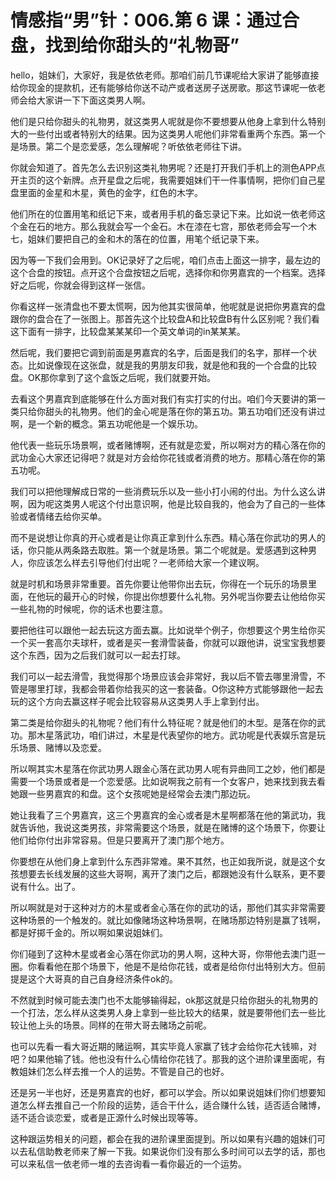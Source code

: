 # 情感指“男”针：006.第 6 课：通过合盘，找到给你甜头的“礼物哥”

hello，姐妹们，大家好，我是依依老师。那咱们前几节课呢给大家讲了能够直接给你现金的提款机，还有能够给你送不动产或者送房子送房歌。那这节课呢一依老师会给大家讲一下下面这类男人啊。

他们是只给你甜头的礼物男，就这类男人呢就是你不要想要从他身上拿到什么特别大的一些付出或者特别大的结果。因为这类男人呢他们非常看重两个东西。第一个是场景。第二个是恋爱感，怎么理解呢？听依依老师往下讲。

你就会知道了。首先怎么去识别这类礼物男呢？还是打开我们手机上的测色APP点开主页的这个新牌。点开星盘之后呢，我需要姐妹们干一件事情啊，把你们自己星盘里面的金星和木星，黄色的金字，红色的木字。

他们所在的位置用笔和纸记下来，或者用手机的备忘录记下来。比如说一依老师这个金在石的地方。那么我就会写一个金石。木在漆在七宫，那依老师会写一个木七，姐妹们要把自己的金和木的落在的位置，用笔个纸记录下来。

因为等一下我们会用到。OK记录好了之后呢，咱们点击上面这一排字，最左边的这个合盘的按钮。点开这个合盘按钮之后呢，选择你和你男嘉宾的一个档案。选择好之后呢，你就会得到这样一张信。

你看这样一张清盘也不要太慌啊，因为他其实很简单，他呢就是说把你男嘉宾的盘跟你的盘合在了一张图上。那首先这个比较盘A和比较盘B有什么区别呢？我们看这下面有一排字，比较盘某某某印一个英文单词的in某某某。

然后呢，我们要把它调到前面是男嘉宾的名字，后面是我们的名字，那样一个状态。比如说像现在这张盘，就是我的男朋友印我，就是他和我的一个合盘的比较盘。OK那你拿到了这个盒饭之后呢，我们就要开始。

去看这个男嘉宾到底能够在什么方面对我们有实打实的付出。咱们今天要讲的第一类只给你甜头的礼物男。他们的金心呢是落在你的第五功。第五功咱们还没有讲过啊，是一个新的概念。第五功呢他是一个娱乐功。

他代表一些玩乐场景啊，或者赌博啊，还有就是恋爱，所以啊对方的精心落在你的武功金心大家还记得吧？就是对方会给你花钱或者消费的地方。那精心落在你的第五功呢。

我们可以把他理解成日常的一些消费玩乐以及一些小打小闹的付出。为什么这么讲啊，因为呢这类男人呢这个付出意识啊，他是比较自我的，他会为了自己的一些体验或者情绪去给你买单。

而不是说想让你真的开心或者是让你真正拿到什么东西。精心落在你武功的男人的话，你只能从两条路去取胜。第一个就是场景。第二个呢就是。爱感遇到这种男人，你应该怎么样去引导他们付出呢？一老师给大家一个建议啊。

就是时机和场景非常重要。首先你要让他带你出去玩，你得在一个玩乐的场景里面，在他玩的最开心的时候，你提出你想要什么礼物。另外呢当你要去让他给你买一些礼物的时候呢，你的话术也要注意。

要把他往可以跟他一起去玩这方面去赢。比如说举个例子，你想要这个男生给你买一个买一套高尔夫球杆，或者是买一套滑雪装备，你就可以跟他讲，说宝宝我想要这个东西，因为之后我们就可以一起去打球。

我们可以一起去滑雪，我觉得那个场景应该会非常好，我以后不管去哪里滑雪，不管是哪里打球，我都会带着你给我买的这一套装备。O你这种方式能够跟他一起去玩的这个方向去赢这样子呢会比较容易从这类男人手上拿到付出。

第二类是给你甜头的礼物呢？他们有什么特征呢？就是他们的木型。是落在你的武功。那木星落武功，咱们讲过，木星是代表望你的地方。武功呢是代表娱乐宫是玩乐场景、赌博以及恋爱。

所以啊其实木星落在你武功男人跟金心落在武功男人呢有异曲同工之妙，他们都是需要一个场景或者是一个恋爱感。比如说啊我之前有一个女客户，她来找到我去看她跟一些男嘉宾的和盘。这个女孩呢她是经常会去澳门那边玩。

她让我看了三个男嘉宾，这三个男嘉宾的金心或者是木星啊都落在他的第武功，我就告诉他，我说这类男孩，非常需要这个场景，就是在赌博的这个场景下，你要让他们给你付出非常容易。但是只要离开了澳门那个地方。

你要想在从他们身上拿到什么东西非常难。果不其然，也正如我所说，就是这个女孩想要去长线发展的这些大哥啊，离开了澳门之后，都跟她没有什么联系，更不要说有什么。出了。

所以啊就是对于这种对方的木星或者金心落在你的武功的话，那他们其实非常需要这种场景的一个触发的。就比如像赌场这种场景啊，在赌场那边特别是赢了钱啊，都是好掷千金的。所以啊如果说姐妹们。

你们碰到了这种木星或者金心落在你武功的男人啊，这种大哥，你带他去澳门逛一圈。你看看他在那个场景下，他是不是给你花钱，或者是给你付出特别大方。但前提是这个大哥真的自己自身经济条件ok的。

不然就到时候可能去澳门也不太能够输得起，ok那这就是只给你甜头的礼物男的一个打法，怎么样从这类男人身上拿到一些比较大的结果，就是要带他们去一些比较让他上头的场景。同样的在带大哥去赌场之前呢。

也可以先看一看大哥近期的赌运啊，其实毕竟人家赢了钱才会给你花大钱嘛，对吧？如果他输了钱。他也没有什么心情给你花钱了。那我的这个进阶课里面呢，有教姐妹们怎么样去推一个人的运势。不管是自己的也好。

还是另一半也好，还是男嘉宾的也好，都可以学会。所以如果说姐妹们你们想要知道怎么样去推自己一个阶段的运势，适合干什么，适合赚什么钱，适否适合赌博，适不适合谈恋爱，或者是正源什么时候出现等等。

这种跟运势相关的问题，都会在我的进阶课里面提到。所以如果有兴趣的姐妹们可以去私信助教老师来了解一下我。如果说你们没有那么多时间可以去学的话，那也可以来私信一依老师一堆的去咨询看一看你最近的一个运势。

